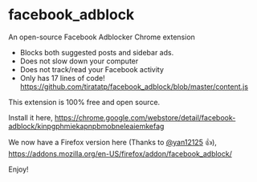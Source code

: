 # facebook_adblock

An open-source Facebook Adblocker Chrome extension
- Blocks both suggested posts and sidebar ads.
- Does not slow down your computer
- Does not track/read your Facebook activity
- Only has 17 lines of code! https://github.com/tiratatp/facebook_adblock/blob/master/content.js

This extension is 100% free and open source.

Install it here, https://chrome.google.com/webstore/detail/facebook-adblock/kinpgphmiekapnpbmobneleaiemkefag

We now have a Firefox version here (Thanks to [@yan12125](https://github.com/yan12125) :+1:),
https://addons.mozilla.org/en-US/firefox/addon/facebook_adblock/


Enjoy!
